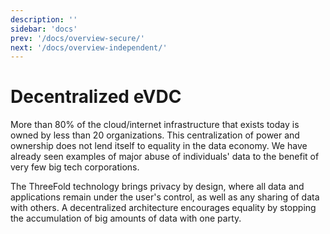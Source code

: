 ```yaml
---
description: ''
sidebar: 'docs'
prev: '/docs/overview-secure/'
next: '/docs/overview-independent/'
---
```


# Decentralized eVDC

More than 80% of the cloud/internet infrastructure that exists today is owned by less than 20 organizations. This centralization of power and ownership does not lend itself to equality in the data economy. We have already seen examples of major abuse of individuals' data to the benefit of very few big tech corporations. 

The ThreeFold technology brings privacy by design, where all data and applications remain under the user's control, as well as any sharing of data with others. 
A decentralized architecture encourages equality by stopping the accumulation of big amounts of data with one party.